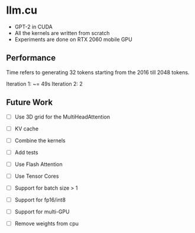 # llm.cu

- GPT-2 in CUDA
- All the kernels are written from scratch
- Experiments are done on RTX 2060 mobile GPU

## Performance

Time refers to generating 32 tokens starting from the 2016 till 2048 tokens.

Iteration 1: ~= 49s
Iteration 2: 2

## Future Work

- [ ] Use 3D grid for the MultiHeadAttention
- [ ] KV cache
- [ ] Combine the kernels
- [ ] Add tests
- [ ] Use Flash Attention
- [ ] Use Tensor Cores
- [ ] Support for batch size > 1
- [ ] Support for fp16/int8
- [ ] Support for multi-GPU
- [ ] Remove weights from cpu



